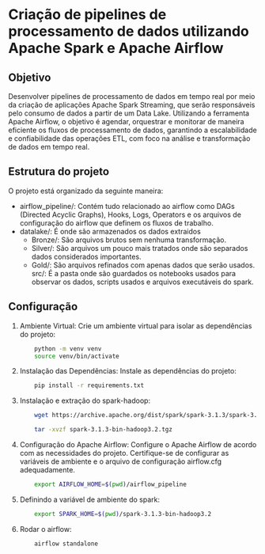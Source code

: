 # Criação de pipelines de processamento de dados utilizando Apache Spark e Apache Airflow

## Objetivo
Desenvolver pipelines de processamento de dados em tempo real por meio da criação de aplicações
Apache Spark Streaming, que serão responsáveis pelo consumo de dados a partir de um Data Lake. Utilizando
a ferramenta Apache Airflow, o objetivo é agendar, orquestrar e monitorar de maneira eficiente os fluxos de
processamento de dados, garantindo a escalabilidade e confiabilidade das operações ETL, com foco na
análise e transformação de dados em tempo real.

## Estrutura do projeto
O projeto está organizado da seguinte maneira:

- airflow_pipeline/: Contém tudo relacionado ao airflow como DAGs (Directed Acyclic Graphs), Hooks, Logs, Operators e os arquivos de configuração do airflow que definem os fluxos de trabalho.
- datalake/: É onde são armazenados os dados extraidos
    - Bronze/: São arquivos brutos sem nenhuma transformação.
    - Silver/: São arquivos um pouco mais tratados onde são separados dados considerados importantes.
    - Gold/: São arquivos refinados com apenas dados que serão usados.
src/: É a pasta onde são guardados os notebooks usados para observar os dados, scripts usados e arquivos executáveis do spark.

## Configuração
1. Ambiente Virtual:
    Crie um ambiente virtual para isolar as dependências do projeto:
    ```bash
        python -m venv venv
        source venv/bin/activate
    ```

2. Instalação das Dependências:
    Instale as dependências do projeto:
    ```bash
        pip install -r requirements.txt
    ```

3. Instalação e extração do spark-hadoop:
    ```bash
        wget https://archive.apache.org/dist/spark/spark-3.1.3/spark-3.1.3-bin-hadoop3.2.tgz
    ```
    ```bash
        tar -xvzf spark-3.1.3-bin-hadoop3.2.tgz
    ```

4. Configuração do Apache Airflow:
    Configure o Apache Airflow de acordo com as necessidades do projeto. Certifique-se de configurar as variáveis de ambiente e o arquivo de configuração airflow.cfg adequadamente.
    ```bash
        export AIRFLOW_HOME=$(pwd)/airflow_pipeline
    ```

5. Definindo a variável de ambiente do spark:
    ```bash
        export SPARK_HOME=$(pwd)/spark-3.1.3-bin-hadoop3.2
    ```    

6. Rodar o airflow:
    ```bash
        airflow standalone
    ```